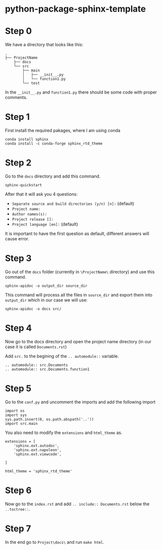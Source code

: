 # python-package-sphinx-template

<!-- For future purposes
.
├── dir1
│   ├── file11.ext
│   └── file12.ext
├── dir2
│   ├── file21.ext
│   ├── file22.ext
│   └── file23.ext
├── dir3
├── file_in_root.ext
└── README.md
-->


# Step 0

We have a directory that looks like this:
```
.
├── ProjectName
    ├── docs
    └── src
        ├── main
        │   ├── __init__.py
        │   └── function1.py
        └── test
```

In the `__init__.py` and `function1.py` there should be some code with proper comments.

# Step 1
First install the required pakages, where I am using conda

```
conda install sphinx
conda install -c conda-forge sphinx_rtd_theme
```


# Step 2
Go to the `docs` directory and add this command.
```
sphinx-quickstart
```
After that it will ask you 4 questions:
- `Separate source and build directories (y/n) [n]:` (default)
- `Project name:`
- `Author names(s):`
- `Project release []:` 
- `Project language [en]:` (default)

It is important to have the first question as default, different answers will cause error.

# Step 3
Go out of the `docs` folder (currently in `\ProjectName\` directory) and use this command.
```
sphinx-apidoc -o output_dir source_dir
```
This command will process all the files in `source_dir` and export them into `output_dir` 
which in our case we will use:
```
sphinx-apidoc -o docs src/
```


# Step 4
Now go to the docs directory and open the project name directory (in our case it is called `Documents.rst`)

Add `src.` to the begining of the `.. automodule::` variable.

```
.. automodule:: src.Documents
.. automodule:: src.Documents.function1

```

# Step 5
Go to the `conf.py` and uncomment the imports and add the following import
```
import os
import sys
sys.path.insert(0, os.path.abspath('..'))
import src.main
```
You also need to modify the `extensions` and `html_theme` as.
```
extensions = [
    'sphinx.ext.autodoc',
    'sphinx.ext.napoleon',
    'sphinx.ext.viewcode',

]
```
```
html_theme = 'sphinx_rtd_theme'
```

# Step 6

Now go to the `index.rst` and add `.. include:: Documents.rst`  below the `..toctree::`.

# Step 7

In the end go to `Project\docs\` and run `make html`.


